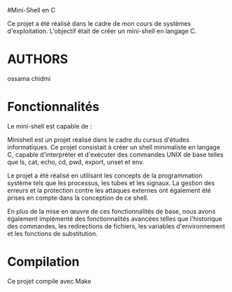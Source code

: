 #Mini-Shell en C

Ce projet a été réalisé dans le cadre de mon cours de systèmes d'exploitation. L'objectif était de créer un mini-shell en langage C.

# AUTHORS
ossama chidmi

# Fonctionnalités
Le mini-shell est capable de :

Minishell est un projet réalisé dans le cadre du cursus d'études informatiques. Ce projet consistait à créer un shell minimaliste en langage C, capable d'interpréter et d'exécuter des commandes UNIX de base telles que ls, cat, echo, cd, pwd, export, unset et env.

Le projet a été réalisé en utilisant les concepts de la programmation système tels que les processus, les tubes et les signaux. La gestion des erreurs et la protection contre les attaques externes ont également été prises en compte dans la conception de ce shell.

En plus de la mise en œuvre de ces fonctionnalités de base, nous avons également implémenté des fonctionnalités avancées telles que l'historique des commandes, les redirections de fichiers, les variables d'environnement et les fonctions de substitution.


# Compilation

Ce projet compile avec Make

